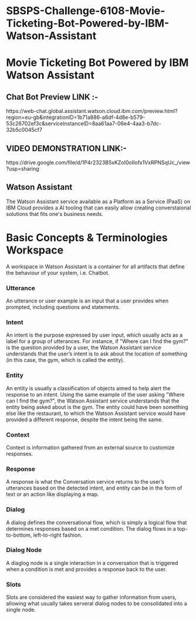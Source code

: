 # SBSPS-Challenge-6108-Movie-Ticketing-Bot-Powered-by-IBM-Watson-Assistant
<h1>Movie Ticketing Bot Powered by IBM Watson Assistant</h1>
  
  <h2> Chat Bot Preview LINK :- </h2>   https://web-chat.global.assistant.watson.cloud.ibm.com/preview.html?region=eu-gb&integrationID=1b71a886-a6df-4d8e-b579-53c26702ef3c&serviceInstanceID=8aa61aa7-06e4-4aa3-b7dc-32b5c0045cf7
  
  <h2>VIDEO DEMONSTRATION LINK:-</h2> https://drive.google.com/file/d/1P4r2323B5xKZoI0oIIofx1VxRPNSqUc_/view?usp=sharing

<h2>Watson Assistant</h2>

The Watson Assistant service available as a Platform as a Service (PaaS) on IBM Cloud provides a AI tooling that can easily allow creating converstaional solutions that fits one's business needs.
<h1>Basic Concepts & Terminologies Workspace</h1>
A workspace in Watson Assistant is a container for all artifacts that define the behaviour of your system, i.e. Chatbot.

<h3>Utterance</h3>
An utterance or user example is an input that a user provides when prompted, including questions and statements.

<h3> Intent</h3>
An intent is the purpose expressed by user input, which usually acts as a label for a group of utterances. For instance, if "Where can I find the gym?" is the question provided by a user, the Watson Assistant service understands that the user’s intent is to ask about the location of something (in this case, the gym, which is called the entity).

<h3>Entity</h3>
An entity is usually a classification of objects aimed to help alert the response to an intent. Using the same example of the user asking "Where can I find the gym?", the Watson Assistant service understands that the entity being asked about is the gym. The entity could have been something else like the restaurant, to which the Watson Assistant service would have provided a different response, despite the intent being the same.

<h3>Context</h3>
Context is information gathered from an external source to customize responses.

<h3>Response</h3>
A response is what the Conversation service returns to the user’s utterances based on the detected intent, and entity can be in the form of text or an action like displaying a map.

<h3>Dialog</h3>
A dialog defines the conversational flow, which is simply a logical flow that determines responses based on a met condition. The dialog flows in a top-to-bottom, left-to-right fashion.

<h3>Dialog Node</h3>
A diaglog node is a single interaction in a conversation that is triggered when a condition is met and provides a response back to the user.

<h3>Slots</h3>
Slots are considered the easiest way to gather information from users, allowing what usually takes serveral dialog nodes to be consolidated into a single node.
